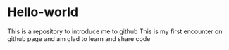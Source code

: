 # Hello-world
This is a repository to introduce me to github
This is my first encounter on github page and am glad to learn and share code
